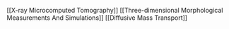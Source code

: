 [[X-ray Microcomputed Tomography]]
[[Three-dimensional Morphological Measurements And Simulations]]
[[Diffusive Mass Transport]]
